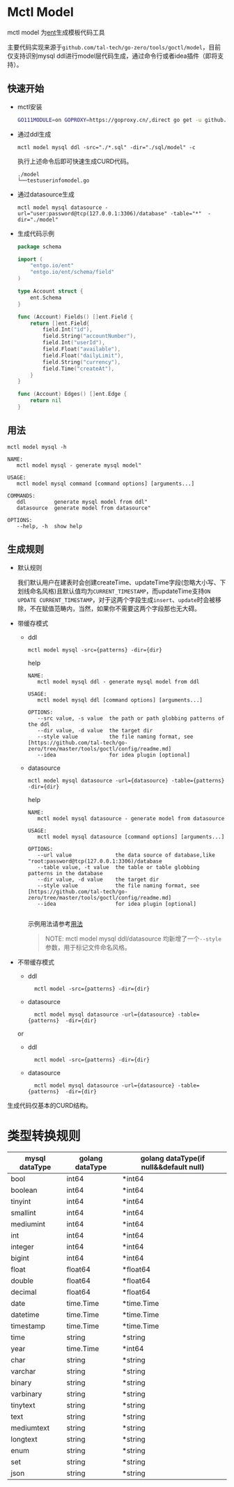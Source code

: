 # Mctl Model

mctl model 为[ent](https://github.com/ent/ent)生成模板代码工具

主要代码实现来源于`github.com/tal-tech/go-zero/tools/goctl/model`，目前仅支持识别mysql ddl进行model层代码生成，通过命令行或者idea插件（即将支持）。

## 快速开始

* mctl安装

	```bash
	GO111MODULE=on GOPROXY=https://goproxy.cn/,direct go get -u github.com/wenj91/mctl
	```

* 通过ddl生成

    ```shell script
    mctl model mysql ddl -src="./*.sql" -dir="./sql/model" -c
    ```

    执行上述命令后即可快速生成CURD代码。

    ```Plain Text
    ./model
	└──testuserinfomodel.go
    ```

* 通过datasource生成

    ```shell script
    mctl model mysql datasource -url="user:password@tcp(127.0.0.1:3306)/database" -table="*"  -dir="./model"
    ```

* 生成代码示例
  
	```go
    package schema
    
    import (
        "entgo.io/ent"
        "entgo.io/ent/schema/field"
    )
    
    type Account struct {
        ent.Schema
    }
    
    func (Account) Fields() []ent.Field {
        return []ent.Field{
            field.Int("id"),
            field.String("accountNumber"),
            field.Int("userId"),
            field.Float("available"),
            field.Float("dailyLimit"),
            field.String("currency"),
            field.Time("createAt"),
        }
    }
    
    func (Account) Edges() []ent.Edge {
        return nil
    }

	```

## 用法

```Plain Text
mctl model mysql -h
```

```Plain Text
NAME:
   mctl model mysql - generate mysql model"

USAGE:
   mctl model mysql command [command options] [arguments...]

COMMANDS:
   ddl         generate mysql model from ddl"
   datasource  generate model from datasource"

OPTIONS:
   --help, -h  show help
```

## 生成规则

* 默认规则
  
  我们默认用户在建表时会创建createTime、updateTime字段(忽略大小写、下划线命名风格)且默认值均为`CURRENT_TIMESTAMP`，而updateTime支持`ON UPDATE CURRENT_TIMESTAMP`，对于这两个字段生成`insert`、`update`时会被移除，不在赋值范畴内，当然，如果你不需要这两个字段那也无大碍。
* 带缓存模式
  * ddl

	```shell script
	mctl model mysql -src={patterns} -dir={dir} 
	```

	help

	```
	NAME:
       mctl model mysql ddl - generate mysql model from ddl
    
    USAGE:
       mctl model mysql ddl [command options] [arguments...]
    
    OPTIONS:
       --src value, -s value  the path or path globbing patterns of the ddl
       --dir value, -d value  the target dir
       --style value          the file naming format, see [https://github.com/tal-tech/go-zero/tree/master/tools/goctl/config/readme.md]
       --idea                 for idea plugin [optional]
	```

  * datasource

	```shell script
	mctl model mysql datasource -url={datasource} -table={patterns}  -dir={dir}
	```

	help

	```
	NAME:
       mctl model mysql datasource - generate model from datasource
    
    USAGE:
       mctl model mysql datasource [command options] [arguments...]
    
    OPTIONS:
       --url value              the data source of database,like "root:password@tcp(127.0.0.1:3306)/database
       --table value, -t value  the table or table globbing patterns in the database
       --dir value, -d value    the target dir
       --style value            the file naming format, see [https://github.com/tal-tech/go-zero/tree/master/tools/goctl/config/readme.md]
       --idea                   for idea plugin [optional]


	```

	示例用法请参考[用法](./example/generator.sh)
  
	> NOTE: mctl model mysql ddl/datasource 均新增了一个`--style`参数，用于标记文件命名风格。


* 不带缓存模式

  * ddl
  
      ```shell script
        mctl model -src={patterns} -dir={dir}
      ```

  * datasource
  
      ```shell script
        mctl model mysql datasource -url={datasource} -table={patterns}  -dir={dir}
      ```

  or
  * ddl

      ```shell script
        mctl model -src={patterns} -dir={dir}
      ```

  * datasource
  
      ```shell script
        mctl model mysql datasource -url={datasource} -table={patterns}  -dir={dir}
      ```
  
生成代码仅基本的CURD结构。

# 类型转换规则
| mysql dataType | golang dataType | golang dataType(if null&&default null) |
|----------------|-----------------|----------------------------------------|
| bool           | int64           | *int64                                 |
| boolean        | int64           | *int64                                 |
| tinyint        | int64           | *int64                                 |
| smallint       | int64           | *int64                                 |
| mediumint      | int64           | *int64                                 |
| int            | int64           | *int64                                 |
| integer        | int64           | *int64                                 |
| bigint         | int64           | *int64                                 |
| float          | float64         | *float64                               |
| double         | float64         | *float64                               |
| decimal        | float64         | *float64                               |
| date           | time.Time       | *time.Time                             |
| datetime       | time.Time       | *time.Time                             |
| timestamp      | time.Time       | *time.Time                             |
| time           | string          | *string                                |
| year           | time.Time       | *int64                                 |
| char           | string          | *string                                |
| varchar        | string          | *string                                |
| binary         | string          | *string                                |
| varbinary      | string          | *string                                |
| tinytext       | string          | *string                                |
| text           | string          | *string                                |
| mediumtext     | string          | *string                                |
| longtext       | string          | *string                                |
| enum           | string          | *string                                |
| set            | string          | *string                                |
| json           | string          | *string                                |
